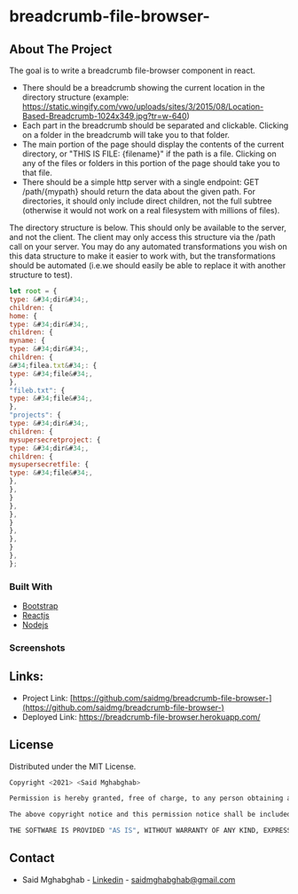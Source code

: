 # breadcrumb-file-browser-

<!-- ABOUT THE PROJECT -->
## About The Project

The goal is to write a breadcrumb file-browser component in react. 
- There should be a breadcrumb showing the current location in the directory structure (example: https://static.wingify.com/vwo/uploads/sites/3/2015/08/Location-Based-Breadcrumb-1024x349.jpg?tr=w-640)
- Each part in the breadcrumb should be separated and clickable. Clicking on a folder in the breadcrumb will take you to that folder.
- The main portion of the page should display the contents of the current directory, or "THIS IS FILE: {filename}" if the path is a file. Clicking on any of the files or folders in this portion of the page should take you to that file.
- There should be a simple http server with a single endpoint: GET /path/{mypath} should return the data about the given path. For directories, it should only include direct children, not the full subtree (otherwise it would not work on a real filesystem with millions of files).

The directory structure is below. This should only be available to the server, and not the client. The client may only access this structure via the /path call on your server. You may do any automated transformations you wish on this data structure to make it easier to work with, but the transformations should be automated (i.e.we should easily be able to replace it with another structure to test).

```js
let root = {
type: &#34;dir&#34;,
children: {
home: {
type: &#34;dir&#34;,
children: {
myname: {
type: &#34;dir&#34;,
children: {
&#34;filea.txt&#34;: {
type: &#34;file&#34;,
},
"fileb.txt": {
type: &#34;file&#34;,
},
"projects": {
type: &#34;dir&#34;,
children: {
mysupersecretproject: {
type: &#34;dir&#34;,
children: {
mysupersecretfile: {
type: &#34;file&#34;,
},
},
}
},
},
}
},
},
}
},
}; 
```

### Built With

* [Bootstrap](https://getbootstrap.com)
* [Reactjs](https://reactjs.org/)
* [Nodejs](https://nodejs.org/en/)


### Screenshots




## Links:

* Project Link: [https://github.com/saidmg/breadcrumb-file-browser-](https://github.com/saidmg/breadcrumb-file-browser-)
* Deployed Link: https://breadcrumb-file-browser.herokuapp.com/

<!-- LICENSE -->
## License

Distributed under the MIT License. 
```sh
Copyright <2021> <Said Mghabghab>

Permission is hereby granted, free of charge, to any person obtaining a copy of this software and associated documentation files (the "Software"), to deal in the Software without restriction, including without limitation the rights to use, copy, modify, merge, publish, distribute, sublicense, and/or sell copies of the Software, and to permit persons to whom the Software is furnished to do so, subject to the following conditions:

The above copyright notice and this permission notice shall be included in all copies or substantial portions of the Software.

THE SOFTWARE IS PROVIDED "AS IS", WITHOUT WARRANTY OF ANY KIND, EXPRESS OR IMPLIED, INCLUDING BUT NOT LIMITED TO THE WARRANTIES OF MERCHANTABILITY, FITNESS FOR A PARTICULAR PURPOSE AND NONINFRINGEMENT. IN NO EVENT SHALL THE AUTHORS OR COPYRIGHT HOLDERS BE LIABLE FOR ANY CLAIM, DAMAGES OR OTHER LIABILITY, WHETHER IN AN ACTION OF CONTRACT, TORT OR OTHERWISE, ARISING FROM, OUT OF OR IN CONNECTION WITH THE SOFTWARE OR THE USE OR OTHER DEALINGS IN THE SOFTWARE.
```

<!-- CONTACT -->
## Contact

* Said Mghabghab - [Linkedin](https://www.linkedin.com/in/said-mghabghab/) - saidmghabghab@gmail.com

